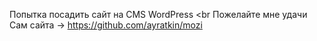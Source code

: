 Попытка посадить сайт на CMS WordPress <br
Пожелайте мне удачи  <br>
Сам сайта -> https://github.com/ayratkin/mozi

